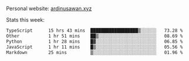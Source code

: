 Personal website: [ardinusawan.xyz](https://ardinusawan.xyz)

Stats this week:
<!--START_SECTION:waka-->

```txt
TypeScript      15 hrs 43 mins  ██████████████████▒░░░░░░   73.28 %
Other           1 hr 51 mins    ██▒░░░░░░░░░░░░░░░░░░░░░░   08.69 %
Python          1 hr 28 mins    █▓░░░░░░░░░░░░░░░░░░░░░░░   06.85 %
JavaScript      1 hr 11 mins    █▒░░░░░░░░░░░░░░░░░░░░░░░   05.56 %
Markdown        25 mins         ▒░░░░░░░░░░░░░░░░░░░░░░░░   01.96 %
```

<!--END_SECTION:waka-->
